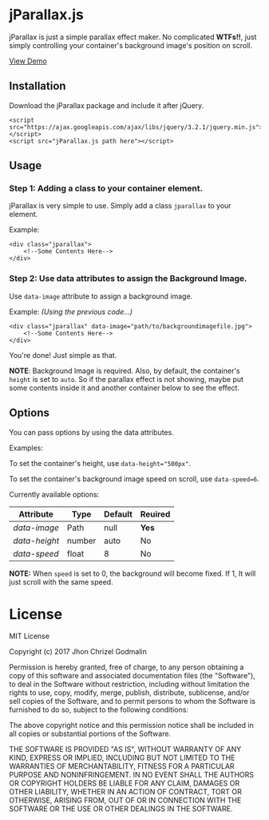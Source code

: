 # jParallax.js

jParallax is just a simple parallax effect maker. No complicated **WTFs!!**, just
simply controlling your container's background image's position on scroll.

[View Demo](http://www.jhonchrizel.x10host.com/parallax/)

## Installation
Download the jParallax package and include it after jQuery.
```
<script src="https://ajax.googleapis.com/ajax/libs/jquery/3.2.1/jquery.min.js"></script>
<script src="jParallax.js path here"></script>
```

## Usage
### Step 1: Adding a class to your container element.
jParallax is very simple to use. Simply add a class `jparallax` to your element.

Example:
```
<div class="jparallax">
    <!--Some Contents Here-->
</div>
```
### Step 2: Use data attributes to assign the Background Image.
Use `data-image` attribute to assign a background image.

Example: *(Using the previous code...)*
```
<div class="jparallax" data-image="path/to/backgroundimagefile.jpg">
    <!--Some Contents Here-->
</div>
```

You're done! Just simple as that.

**NOTE**: Background Image is required. Also, by default, the container's `height` is
set to `auto`. So if the parallax effect is not showing, maybe put some contents inside
it and another container below to see the effect.

## Options
You can pass options by using the data attributes.

Examples:

To set the container's height, use `data-height="500px"`.

To set the container's background image speed on scroll, use `data-speed=6`.

Currently available options:

| Attribute | Type | Default | Reuired |
| ----- | ----- | ----- | ----- |
| *data-image* | Path | null | **Yes** |
| *data-height* | number | auto | No |
| *data-speed* | float | 8 | No |

**NOTE:** When `speed` is set to 0, the background will become fixed. If 1, It will just scroll with the same speed.

# License
MIT License

Copyright (c) 2017 Jhon Chrizel Godmalin

Permission is hereby granted, free of charge, to any person obtaining a copy
of this software and associated documentation files (the "Software"), to deal
in the Software without restriction, including without limitation the rights
to use, copy, modify, merge, publish, distribute, sublicense, and/or sell
copies of the Software, and to permit persons to whom the Software is
furnished to do so, subject to the following conditions:

The above copyright notice and this permission notice shall be included in all
copies or substantial portions of the Software.

THE SOFTWARE IS PROVIDED "AS IS", WITHOUT WARRANTY OF ANY KIND, EXPRESS OR
IMPLIED, INCLUDING BUT NOT LIMITED TO THE WARRANTIES OF MERCHANTABILITY,
FITNESS FOR A PARTICULAR PURPOSE AND NONINFRINGEMENT. IN NO EVENT SHALL THE
AUTHORS OR COPYRIGHT HOLDERS BE LIABLE FOR ANY CLAIM, DAMAGES OR OTHER
LIABILITY, WHETHER IN AN ACTION OF CONTRACT, TORT OR OTHERWISE, ARISING FROM,
OUT OF OR IN CONNECTION WITH THE SOFTWARE OR THE USE OR OTHER DEALINGS IN THE
SOFTWARE.
